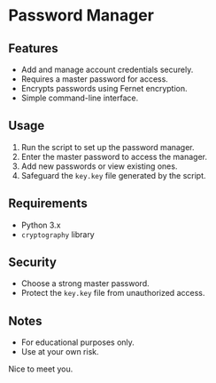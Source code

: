 

# Password Manager

## Features
- Add and manage account credentials securely.
- Requires a master password for access.
- Encrypts passwords using Fernet encryption.
- Simple command-line interface.

## Usage
1. Run the script to set up the password manager.
2. Enter the master password to access the manager.
3. Add new passwords or view existing ones.
4. Safeguard the `key.key` file generated by the script.

## Requirements
- Python 3.x
- `cryptography` library

## Security
- Choose a strong master password.
- Protect the `key.key` file from unauthorized access.

## Notes
- For educational purposes only.
- Use at your own risk.


Nice to meet you.
